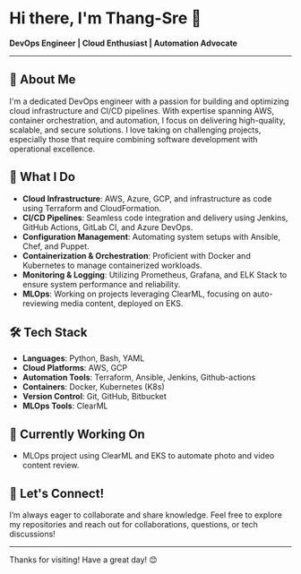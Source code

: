 # Hi there, I'm Thang-Sre 👋

**DevOps Engineer | Cloud Enthusiast | Automation Advocate**

---

## 🚀 About Me
I'm a dedicated DevOps engineer with a passion for building and optimizing cloud infrastructure and CI/CD pipelines. With expertise spanning AWS, container orchestration, and automation, I focus on delivering high-quality, scalable, and secure solutions. I love taking on challenging projects, especially those that require combining software development with operational excellence.

## 🔧 What I Do
- **Cloud Infrastructure**: AWS, Azure, GCP, and infrastructure as code using Terraform and CloudFormation.
- **CI/CD Pipelines**: Seamless code integration and delivery using Jenkins, GitHub Actions, GitLab CI, and Azure DevOps.
- **Configuration Management**: Automating system setups with Ansible, Chef, and Puppet.
- **Containerization & Orchestration**: Proficient with Docker and Kubernetes to manage containerized workloads.
- **Monitoring & Logging**: Utilizing Prometheus, Grafana, and ELK Stack to ensure system performance and reliability.
- **MLOps**: Working on projects leveraging ClearML, focusing on auto-reviewing media content, deployed on EKS.

## 🛠️ Tech Stack
- **Languages**: Python, Bash, YAML
- **Cloud Platforms**: AWS, GCP
- **Automation Tools**: Terraform, Ansible, Jenkins, Github-actions
- **Containers**: Docker, Kubernetes (K8s)
- **Version Control**: Git, GitHub, Bitbucket
- **MLOps Tools**: ClearML

## 🌱 Currently Working On
- MLOps project using ClearML and EKS to automate photo and video content review.

## 💬 Let's Connect!
I’m always eager to collaborate and share knowledge. Feel free to explore my repositories and reach out for collaborations, questions, or tech discussions!

---

Thanks for visiting! Have a great day! 😊
